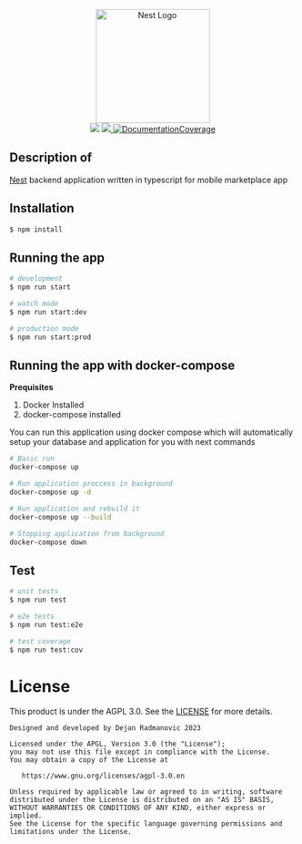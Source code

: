 <p align="center">
  <a href="http://nestjs.com/" target="blank"><img src="https://nestjs.com/img/logo-small.svg" width="200" alt="Nest Logo" /></a><br>
  <a href="https://github.com/suppressf0rce/mobile-marketplace-app-backend/actions/workflows/node.js.yml"><img src="https://github.com/suppressf0rce/mobile-marketplace-app-backend/actions/workflows/node.js.yml/badge.svg?branch=master" /></a>
  <a href="https://codecov.io/gh/suppressf0rce/mobile-marketplace-app-backend" > 
 <img src="https://codecov.io/gh/suppressf0rce/mobile-marketplace-app-backend/branch/master/graph/badge.svg?token=P3YPA9ZUUO"/> 
 <a href="https://suppressf0rce.github.io/mobile-marketplace-app-backend/" target="_blank"><img src="https://suppressf0rce.github.io/mobile-marketplace-app-backend/images/coverage-badge-documentation.svg" alt="DocumentationCoverage"/></a>
 </a>
</p>

## Description of 

[Nest](https://github.com/nestjs/nest) backend application written in typescript for mobile marketplace app

## Installation

```bash
$ npm install
```

## Running the app

```bash
# development
$ npm run start

# watch mode
$ npm run start:dev

# production mode
$ npm run start:prod
```
## Running the app with docker-compose
**Prequisites**
1. Docker Installed
2. docker-compose installed

You can run this application using docker compose which will automatically setup your database and application for you with next commands

```bash
# Basic run
docker-compose up

# Run application proccess in background
docker-compose up -d

# Run application and rebuild it
docker-compose up --build

# Stopping application from background
docker-compose down
```

## Test

```bash
# unit tests
$ npm run test

# e2e tests
$ npm run test:e2e

# test coverage
$ npm run test:cov
```

# License
This product is under the AGPL 3.0. See the [LICENSE](LICENSE) for more details.

```
Designed and developed by Dejan Radmanovic 2023

Licensed under the APGL, Version 3.0 (the "License");
you may not use this file except in compliance with the License.
You may obtain a copy of the License at

   https://www.gnu.org/licenses/agpl-3.0.en

Unless required by applicable law or agreed to in writing, software
distributed under the License is distributed on an "AS IS" BASIS,
WITHOUT WARRANTIES OR CONDITIONS OF ANY KIND, either express or implied.
See the License for the specific language governing permissions and
limitations under the License.
```
